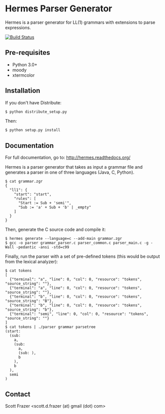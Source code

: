 Hermes Parser Generator
=======================

Hermes is a parser generator for LL(1) grammars with extensions to parse expressions. 

[![Build Status](https://secure.travis-ci.org/scottfrazer/hermes.png)](http://travis-ci.org/scottfrazer/hermes)

Pre-requisites
--------------

* Python 3.0+
* moody
* xtermcolor

Installation
------------

If you don't have Distribute:

```bash
$ python distribute_setup.py
```

Then:

```bash
$ python setup.py install
```

Documentation
-------------

For full documentation, go to: http://hermes.readthedocs.org/

Hermes is a parser generator that takes as input a grammar file and generates a parser in one of three languages (Java, C, Python).

```
$ cat grammar.zgr
{
  "ll1": {
    "start": "start",
    "rules": [
      "Start := Sub + 'semi'",
      "Sub := 'a' + Sub + 'b' | _empty"
    ]
  }
}
```

Then, generate the C source code and compile it:

```
$ hermes generate --language=c --add-main grammar.zgr
$ gcc -o parser grammar_parser.c parser_common.c parser_main.c -g -Wall -pedantic -ansi -std=c99
```

Finally, run the parser with a set of pre-defined tokens (this would be output from the lexical analyzer):

```
$ cat tokens
[
  {"terminal": "a", "line": 0, "col": 0, "resource": "tokens", "source_string": ""},
  {"terminal": "a", "line": 0, "col": 0, "resource": "tokens", "source_string": ""},
  {"terminal": "b", "line": 0, "col": 0, "resource": "tokens", "source_string": "B"},
  {"terminal": "b", "line": 0, "col": 0, "resource": "tokens", "source_string": "b"},
  {"terminal": "semi", "line": 0, "col": 0, "resource": "tokens", "source_string": ""}
]
$ cat tokens | ./parser grammar parsetree
(start:
  (sub:
    a,
    (sub:
      a,
      (sub: ),
      b
    ),
    b
  ),
  semi
)
```

Contact
-------

Scott Frazer <scott.d.frazer (at) gmail (dot) com>
